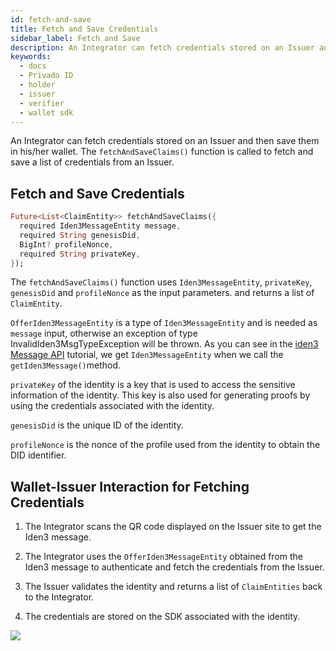 ```yaml
---
id: fetch-and-save
title: Fetch and Save Credentials
sidebar_label: Fetch and Save
description: An Integrator can fetch credentials stored on an Issuer and then save them in his/her wallet.
keywords:
  - docs
  - Privado ID
  - holder
  - issuer
  - verifier
  - wallet sdk
---
```


An Integrator can fetch credentials stored on an Issuer and then save them in his/her wallet. The `fetchAndSaveClaims()` function is called to fetch and save a list of credentials from an Issuer.

## Fetch and Save Credentials

```dart
Future<List<ClaimEntity>> fetchAndSaveClaims({
  required Iden3MessageEntity message,
  required String genesisDid,
  BigInt? profileNonce,
  required String privateKey,
});
```

The `fetchAndSaveClaims()` function uses `Iden3MessageEntity`, `privateKey`, `genesisDid` and `profileNonce` as the input parameters. and returns a list of `ClaimEntity`.

`OfferIden3MessageEntity` is a type of `Iden3MessageEntity` and is needed as `message` input, otherwise an exception of type InvalidIden3MsgTypeException will be thrown. As you can see in the [iden3 Message API](/docs/wallet/wallet-sdk/polygonid-sdk/iden3comm/api/get-iden3-msg.md) tutorial, we get `Iden3MessageEntity` when we call the `getIden3Message()`method.

`privateKey` of the identity is a key that is used to access the sensitive information of the identity. This key is also used for generating proofs by using the credentials associated with the identity.

`genesisDid` is the unique ID of the identity.

`profileNonce` is the nonce of the profile used from the identity to obtain the DID identifier.

## Wallet-Issuer Interaction for Fetching Credentials

1. The Integrator scans the QR code displayed on the Issuer site to get the Iden3 message.

2. The Integrator uses the `OfferIden3MessageEntity` obtained from the Iden3 message to authenticate and fetch the credentials from the Issuer.

3. The Issuer validates the identity and returns a list of `ClaimEntities` back to the Integrator.

4. The credentials are stored on the SDK associated with the identity.

![](/img/credential-wallet.png)

